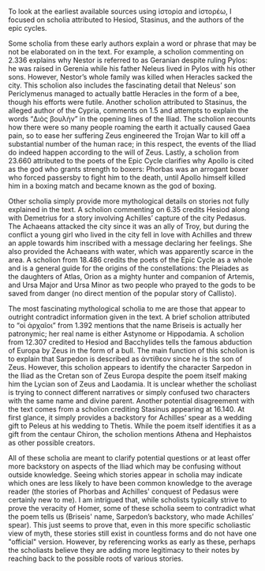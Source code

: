 To look at the earliest available sources using ἱστορία and ἱστορέω, I focused on scholia attributed to Hesiod, Stasinus, and the authors of the epic cycles.

Some scholia from these early authors explain a word or phrase that may be not be elaborated on in the text. For example, a scholion commenting on 2.336 explains why Nestor is referred to as Geranian despite ruling Pylos: he was raised in Gerenia while his father Neleus lived in Pylos with his other sons. However, Nestor’s whole family was killed when Heracles sacked the city. This scholion also includes the fascinating detail that Neleus’ son Periclymenus managed to actually battle Heracles in the form of a bee, though his efforts were futile. Another scholion attributed to Stasinus, the alleged author of the Cypria, comments on 1.5 and attempts to explain the words “Διὸς βουλὴν” in the opening lines of the Iliad. The scholion recounts how there were so many people roaming the earth it actually caused Gaea pain, so to ease her suffering Zeus engineered the Trojan War to kill off a substantial number of the human race; in this respect, the events of the Iliad do indeed happen according to the will of Zeus. Lastly, a scholion from 23.660 attributed to the poets of the Epic Cycle clarifies why Apollo is cited as the god who grants strength to boxers: Phorbas was an arrogant boxer who forced passersby to fight him to the death, until Apollo himself killed him in a boxing match and became known as the god of boxing.

Other scholia simply provide more mythological details on stories not fully explained in the text. A scholion commenting on 6.35 credits Hesiod along with Demetrius for a story involving Achilles’ capture of the city Pedasus. The Achaeans attacked the city since it was an ally of Troy, but during the conflict a young girl who lived in the city fell in love with Achilles and threw an apple towards him inscribed with a message declaring her feelings. She also provided the Achaeans with water, which was apparently scarce in the area. Α scholion from 18.486 credits the poets of the Epic Cycle as a whole and is a general guide for the origins of the constellations: the Pleiades as the daughters of Atlas, Orion as a mighty hunter and companion of Artemis, and Ursa Major and Ursa Minor as two people who prayed to the gods to be saved from danger (no direct mention of the popular story of Callisto).

The most fascinating mythological scholia to me are those that appear to outright contradict information given in the text. A brief scholion attributed to “οἱ ἀρχαῖοι” from 1.392 mentions that the name Briseis is actually her patronymic; her real name is either Astynome or Hippodamia. A scholion from 12.307 credited to Hesiod and Bacchylides tells the famous abduction of Europa by Zeus in the form of a bull. The main function of this scholion is to explain that Sarpedon is described as ἀντίθεον since he is the son of Zeus. However, this scholion appears to identify the character Sarpedon in the Iliad as the Cretan son of Zeus Europa despite the poem itself making him the Lycian son of Zeus and Laodamia. It is unclear whether the scholiast is trying to connect different narratives or simply confused two characters with the same name and divine parent. Another potential disagreement with the text comes from a scholion crediting Stasinus appearing at 16.140. At first glance, it simply provides a backstory for Achilles’ spear as a wedding gift to Peleus at his wedding to Thetis. While the poem itself identifies it as a gift from the centaur Chiron, the scholion mentions Athena and Hephaistos as other possible creators.

All of these scholia are meant to clarify potential questions or at least offer more backstory on aspects of the Iliad which may be confusing without outside knowledge. Seeing which stories appear in scholia may indicate which ones are less likely to have been common knowledge to the average reader (the stories of Phorbas and Achilles' conquest of Pedasus were certainly new to me). I am intrigued that, while scholists typically strive to prove the veracity of Homer, some of these scholia seem to contradict what the poem tells us (Briseis' name, Sarpedon’s backstory, who made Achilles’ spear). This just seems to prove that, even in this more specific scholiastic view of myth, these stories still exist in countless forms and do not have one "official" version. However, by referencing works as early as these, perhaps the scholiasts believe they are adding more legitimacy to their notes by reaching back to the possible roots of various stories.

